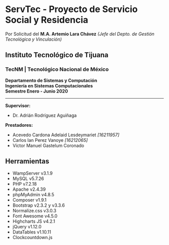 # ServTec - Proyecto de Servicio Social y Residencia 
Por Solicitud del **M.A. Artemio Lara Chávez** _(Jefe del Depto. de Gestión Tecnológica y Vinculación)_
## Instituto Tecnológico de Tijuana
### TecNM | Tecnológico Nacional de México
**Departamento de Sistemas y Computación**  <br>
**Ingeniería en Sistemas Computacionales** <br>
**Semestre Enero - Junio 2020**
***
**Supervisor:** 
* Dr. Adrián Rodríguez Aguiñaga <br>

**Prestadores:**
* Acevedo Cardona Adelaid Lesdeymariet _[16211957]_
* Carlos Ian Perez Vanoye _[16212065]_
* Víctor Manuel Gastelum Coronado 
             
## Herramientas
* WampServer v3.1.9
* MySQL v5.7.26
* PHP v7.2.18
* Apache v2.4.39
* phpMyAdmin v4.8.5
* Composer v1.9.1
* Bootstrap v2.3.2 y v3.3.6
* Normalize.css v3.0.3
* Font Awesome v4.5.0
* Highcharts JS v4.2.1
* jQuery v1.12.0
* DataTables v1.10.11
* Clockcountdown.js
